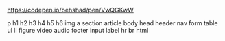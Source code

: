 https://codepen.io/behshad/pen/VwQGKwW

p
h1
h2
h3
h4
h5
h6
img
a
section
article
body
head
header
nav
form
table
ul
li
figure
video
audio
footer
input
label
hr
br
html
